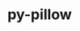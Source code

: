 ---
title: "py-pillow"
layout: cache
categories: [package, v0.20.2]
meta: {"versions": ["9.5.0"], "compilers": ["gcc@=11.1.0", "gcc@=11.4.0", "gcc@=7.5.0"], "oss": ["ubuntu18.04", "ubuntu20.04", "ubuntu22.04"], "platforms": ["linux"], "targets": ["ppc64le", "x86_64_v3"], "stacks": ["data-vis-sdk", "e4s", "e4s-power", "ml-linux-x86_64-cpu", "ml-linux-x86_64-cuda", "ml-linux-x86_64-rocm", "radiuss", "root"], "num_specs": 10, "num_specs_by_stack": {"root": 10, "radiuss": 1, "e4s-power": 2, "e4s": 2, "data-vis-sdk": 4, "ml-linux-x86_64-cpu": 1, "ml-linux-x86_64-rocm": 1, "ml-linux-x86_64-cuda": 1}}
spec_details: [{"hash": "2wu7muynrr3te5hrzjmfpnmtnlfl3a7l", "compiler": "gcc@=7.5.0", "versions": ["9.5.0"], "os": "ubuntu18.04", "platform": "linux", "target": "x86_64_v3", "variants": ["build_system=python_pip", "~freetype", "~imagequant", "+jpeg", "~jpeg2000", "~lcms", "~raqm", "~tiff", "~webp", "~xcb", "+zlib"], "stacks": ["root", "radiuss"], "size": "-", "tarball": "https://binaries.spack.io/releases/v0.20.2/build_cache/linux-ubuntu18.04-x86_64_v3/gcc-7.5.0/py-pillow-9.5.0/linux-ubuntu18.04-x86_64_v3-gcc-7.5.0-py-pillow-9.5.0-2wu7muynrr3te5hrzjmfpnmtnlfl3a7l.spack"}, {"hash": "ysesfey3x27scmypi4c7wiculorodudx", "compiler": "gcc@=11.1.0", "versions": ["9.5.0"], "os": "ubuntu20.04", "platform": "linux", "target": "ppc64le", "variants": ["build_system=python_pip", "~freetype", "~imagequant", "+jpeg", "~jpeg2000", "~lcms", "~raqm", "~tiff", "~webp", "~xcb", "+zlib"], "stacks": ["e4s-power", "root"], "size": "-", "tarball": "https://binaries.spack.io/releases/v0.20.2/build_cache/linux-ubuntu20.04-ppc64le/gcc-11.1.0/py-pillow-9.5.0/linux-ubuntu20.04-ppc64le-gcc-11.1.0-py-pillow-9.5.0-ysesfey3x27scmypi4c7wiculorodudx.spack"}, {"hash": "wnw3hl6mq7vli443coe5f3wd64sbkany", "compiler": "gcc@=11.1.0", "versions": ["9.5.0"], "os": "ubuntu20.04", "platform": "linux", "target": "ppc64le", "variants": ["build_system=python_pip", "~freetype", "~imagequant", "+jpeg", "~jpeg2000", "~lcms", "~raqm", "~tiff", "~webp", "~xcb", "+zlib"], "stacks": ["e4s-power", "root"], "size": "-", "tarball": "https://binaries.spack.io/releases/v0.20.2/build_cache/linux-ubuntu20.04-ppc64le/gcc-11.1.0/py-pillow-9.5.0/linux-ubuntu20.04-ppc64le-gcc-11.1.0-py-pillow-9.5.0-wnw3hl6mq7vli443coe5f3wd64sbkany.spack"}, {"hash": "tbxgdruv3phvwk7v5divlbhcigizrn2v", "compiler": "gcc@=11.1.0", "versions": ["9.5.0"], "os": "ubuntu20.04", "platform": "linux", "target": "x86_64_v3", "variants": ["build_system=python_pip", "~freetype", "~imagequant", "+jpeg", "~jpeg2000", "~lcms", "~raqm", "~tiff", "~webp", "~xcb", "+zlib"], "stacks": ["root", "e4s"], "size": "-", "tarball": "https://binaries.spack.io/releases/v0.20.2/build_cache/linux-ubuntu20.04-x86_64_v3/gcc-11.1.0/py-pillow-9.5.0/linux-ubuntu20.04-x86_64_v3-gcc-11.1.0-py-pillow-9.5.0-tbxgdruv3phvwk7v5divlbhcigizrn2v.spack"}, {"hash": "7apmlxdskczkho6gdeqgwgnwgay66ppv", "compiler": "gcc@=11.1.0", "versions": ["9.5.0"], "os": "ubuntu20.04", "platform": "linux", "target": "x86_64_v3", "variants": ["build_system=python_pip", "~freetype", "~imagequant", "+jpeg", "~jpeg2000", "~lcms", "~raqm", "~tiff", "~webp", "~xcb", "+zlib"], "stacks": ["root", "data-vis-sdk"], "size": "-", "tarball": "https://binaries.spack.io/releases/v0.20.2/build_cache/linux-ubuntu20.04-x86_64_v3/gcc-11.1.0/py-pillow-9.5.0/linux-ubuntu20.04-x86_64_v3-gcc-11.1.0-py-pillow-9.5.0-7apmlxdskczkho6gdeqgwgnwgay66ppv.spack"}, {"hash": "7ree5ne5rw2yujm73qncctoo5a7ykfcv", "compiler": "gcc@=11.1.0", "versions": ["9.5.0"], "os": "ubuntu20.04", "platform": "linux", "target": "x86_64_v3", "variants": ["build_system=python_pip", "~freetype", "~imagequant", "+jpeg", "~jpeg2000", "~lcms", "~raqm", "~tiff", "~webp", "~xcb", "+zlib"], "stacks": ["root", "data-vis-sdk"], "size": "-", "tarball": "https://binaries.spack.io/releases/v0.20.2/build_cache/linux-ubuntu20.04-x86_64_v3/gcc-11.1.0/py-pillow-9.5.0/linux-ubuntu20.04-x86_64_v3-gcc-11.1.0-py-pillow-9.5.0-7ree5ne5rw2yujm73qncctoo5a7ykfcv.spack"}, {"hash": "dvdzhkgics6wksykfaxsjhras7piaotg", "compiler": "gcc@=11.1.0", "versions": ["9.5.0"], "os": "ubuntu20.04", "platform": "linux", "target": "x86_64_v3", "variants": ["build_system=python_pip", "~freetype", "~imagequant", "+jpeg", "~jpeg2000", "~lcms", "~raqm", "~tiff", "~webp", "~xcb", "+zlib"], "stacks": ["root", "data-vis-sdk"], "size": "-", "tarball": "https://binaries.spack.io/releases/v0.20.2/build_cache/linux-ubuntu20.04-x86_64_v3/gcc-11.1.0/py-pillow-9.5.0/linux-ubuntu20.04-x86_64_v3-gcc-11.1.0-py-pillow-9.5.0-dvdzhkgics6wksykfaxsjhras7piaotg.spack"}, {"hash": "azdkavc6pj62kawpfont6r67ulrdlu7o", "compiler": "gcc@=11.1.0", "versions": ["9.5.0"], "os": "ubuntu20.04", "platform": "linux", "target": "x86_64_v3", "variants": ["build_system=python_pip", "~freetype", "~imagequant", "+jpeg", "~jpeg2000", "~lcms", "~raqm", "~tiff", "~webp", "~xcb", "+zlib"], "stacks": ["root", "e4s"], "size": "-", "tarball": "https://binaries.spack.io/releases/v0.20.2/build_cache/linux-ubuntu20.04-x86_64_v3/gcc-11.1.0/py-pillow-9.5.0/linux-ubuntu20.04-x86_64_v3-gcc-11.1.0-py-pillow-9.5.0-azdkavc6pj62kawpfont6r67ulrdlu7o.spack"}, {"hash": "ngiwc6gp2ivsk5b3gjgzgi4mzwvhuk4v", "compiler": "gcc@=11.1.0", "versions": ["9.5.0"], "os": "ubuntu20.04", "platform": "linux", "target": "x86_64_v3", "variants": ["build_system=python_pip", "~freetype", "~imagequant", "+jpeg", "~jpeg2000", "~lcms", "~raqm", "~tiff", "~webp", "~xcb", "+zlib"], "stacks": ["root", "data-vis-sdk"], "size": "-", "tarball": "https://binaries.spack.io/releases/v0.20.2/build_cache/linux-ubuntu20.04-x86_64_v3/gcc-11.1.0/py-pillow-9.5.0/linux-ubuntu20.04-x86_64_v3-gcc-11.1.0-py-pillow-9.5.0-ngiwc6gp2ivsk5b3gjgzgi4mzwvhuk4v.spack"}, {"hash": "vnjwbafwhxqe7krt4dpsslvxq37loyn4", "compiler": "gcc@=11.4.0", "versions": ["9.5.0"], "os": "ubuntu22.04", "platform": "linux", "target": "x86_64_v3", "variants": ["build_system=python_pip", "~freetype", "~imagequant", "+jpeg", "~jpeg2000", "~lcms", "~raqm", "~tiff", "~webp", "~xcb", "+zlib"], "stacks": ["ml-linux-x86_64-cpu", "root", "ml-linux-x86_64-rocm", "ml-linux-x86_64-cuda"], "size": "-", "tarball": "https://binaries.spack.io/releases/v0.20.2/build_cache/linux-ubuntu22.04-x86_64_v3/gcc-11.4.0/py-pillow-9.5.0/linux-ubuntu22.04-x86_64_v3-gcc-11.4.0-py-pillow-9.5.0-vnjwbafwhxqe7krt4dpsslvxq37loyn4.spack"}]
---